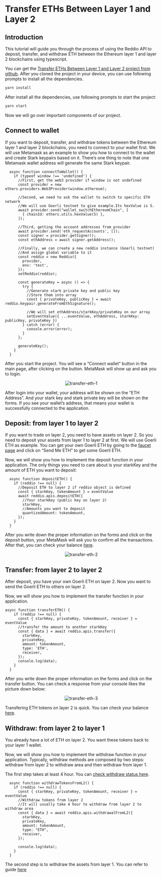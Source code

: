 # Transfer ETHs Between Layer 1 and Layer 2

## Introduction

This tutorial will guide you through the process of using the Reddio API to deposit, transfer, and withdraw ETH between the Ethereum layer 1 and layer 2 blockchains using typescript.

You can get the [Transfer ETHs Between Layer 1 and Layer 2 project from github](https://github.com/reddio-com/Tutorial-Examples/blob/master/ETH-transfer-tutorial-example/src/pages/index.tsx). After you cloned the project in your device, you can use following prompts to install all the dependencies.

```bash
yarn install
```

After install all the dependencies, use  following prompts to start the project:

```bash
yarn start
```

Now we will go over important components of our project.

## Connect to wallet

If you want to deposit, transfer, and withdraw tokens between the Ethereum layer 1 and layer 2 blockchains, you need to connect to your wallet first. We will use Metamask as an example to show you how to connect to the wallet and create Stark keypairs based on it. There’s one thing to note that one Metamask wallet address will generate the same Stark keypair. 

```tsx
  async function connectToWallet() {
    if (typeof window !== 'undefined') {
      //First, get the web3 provider if window is not undefined
      const provider = new ethers.providers.Web3Provider(window.ethereum);

      //Second, we need to ask the wallet to switch to specific ETH network
      //We will use Goerli testnet to give example.Its hexValue is 5.
      await provider.send("wallet_switchEthereumChain", [
        { chainId: ethers.utils.hexValue(5) },
      ]);

      //Third, getting the account addresses from provider
      await provider.send('eth_requestAccounts', []);
      const signer = provider.getSigner();
      const ethAddress = await signer.getAddress();

      //Finally, we can create a new reddio instance (Goerli testnet) 
      //And assign global variable to it
      const reddio = new Reddio({
        provider,
        env: 'test',
      });
      setReddio(reddio);

      const generateKey = async () => {
        try {
          //Generate stark private key and public key 
          //Store them into array
          const { privateKey, publicKey } = await reddio.keypair.generateFromEthSignature();

          //We will set ethAddress/starkKey/privateKey on our array
          setEventValue({ ...eventValue, ethAddress, starkKey: publicKey, privateKey })
        } catch (error) {
          console.error(error);
        }
      };

      generateKey();
    }
  }
```

After you start the project. You will see a “Connect wallet” button in the main page, after clicking on the button. MetaMask will show up and ask you to login. 

<p align="center">
  <img src="/transfer-eth-1.png" alt="transfer-eth-1"/>
</p>

After login into your wallet, your address will be shown on the “ETH Address”. And your stark key and stark private key will be shown on the forms. If you see your wallet’s address, that means your wallet is successfully connected to the application.

## Deposit: from layer 1 to layer 2

If you want to trade on layer 2, you need to have assets on layer 2. So you need to deposit your assets from layer 1 to layer 2 at first. We will use Goerli ETH as example. You can get your own Goerli ETH by going to the [faucet page](https://goerlifaucet.com/) and click on “Send Me ETH” to get some Goerli ETH.

Now, we will show you how to implement the deposit function in your application. The only things you need to care about is your starkKey and the amount of ETH you want to deposit:

```tsx
  async function depositETH() {
    if (reddio !== null) {
      //Deposit ETH to layer 2 if reddio object is defined
      const { starkKey, tokenAmount } = eventValue
      await reddio.apis.depositETH({
        //Your starkKey (public key on layer 2)
        starkKey,
        //Amounts you want to deposit
        quantizedAmount: tokenAmount,
      });
    }
  }
```

After you write down the proper information on the forms and click on the deposit button, your MetaMask will ask you to confirm all the transactions. After that, you can check your balance [here](/guide/getting-started/check-your-eth-erc20-nft-balance).

<p align="center">
  <img src="/transfer-eth-2.png" alt="transfer-eth-2"/>
</p>

## Transfer: from layer 2 to layer 2

After deposit, you have your own Goerli ETH on layer 2. Now you want to send the Goerli ETH to others on layer 2. 

Now, we will show you how to implement the transfer function in your application.

```tsx
async function transferETH() {
    if (reddio !== null) {
      const { starkKey, privateKey, tokenAmount, receiver } = eventValue
      //transfer the amount to another starkKey
      const { data } = await reddio.apis.transfer({
        starkKey,
        privateKey,
        amount: tokenAmount,
        type: 'ETH',
        receiver,
      });
      console.log(data);
    }
  }
```

After you write down the proper information on the forms and click on the transfer button. You can check a response from your console likes the picture down below:

<p align="center">
  <img src="/transfer-eth-3.png" alt="transfer-eth-3"/>
</p>


Transfering ETH tokens on layer 2 is quick. You can check your balance [here](/guide/getting-started/check-your-eth-erc20-nft-balance).

## Withdraw: from layer 2 to layer 1

You already have a lot of ETH on layer 2. You want these tokens back to your layer 1 wallet. 

Now, we will show you how to implement the withdraw function in your application. Typically, withdraw methods are composed by two steps: withdraw from layer 2 to withdraw area and then withdraw from layer 1.

The first step takes at least 4 hour. You can [check withdraw status here](https://docs.reddio.com/guide/api-reference/withdraw.html#withdrawal-status).

```tsx
  async function withdrawTokensFromL2() {
    if (reddio !== null) {
      const { starkKey, privateKey, tokenAmount, receiver } = eventValue
      //Withdraw tokens from layer 2
      //It will usually take 4 hour to withdraw from layer 2 to withdraw area
      const { data } = await reddio.apis.withdrawalFromL2({
        starkKey,
        privateKey,
        amount: tokenAmount,
        type: "ETH",
        receiver,
      });

      console.log(data);
    }
  }
```
The second step is to withdraw the assets from layer 1. You can refer to guide [here](https://docs.reddio.com/guide/SDKs/jssdk-reference/withdraw.html#withdrawalfroml1)